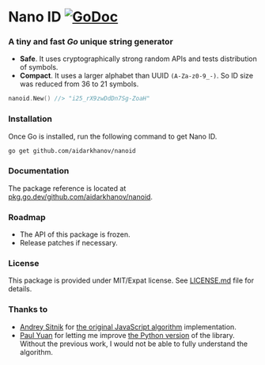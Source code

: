 # Nano ID [![GoDoc](https://img.shields.io/badge/go.dev-reference-007d9c?logo=go&logoColor=white&style=flat-round)](https://pkg.go.dev/github.com/aidarkhanov/nanoid)

### A tiny and fast _Go_ unique string generator

* __Safe__. It uses cryptographically strong random APIs and tests distribution of symbols.
* __Compact__. It uses a larger alphabet than UUID `(A-Za-z0-9_-)`. So ID size was reduced from 36 to 21 symbols.

```go
nanoid.New() //> "i25_rX9zwDdDn7Sg-ZoaH"
```

### Installation

Once Go is installed, run the following command to get Nano ID.

```sh
go get github.com/aidarkhanov/nanoid
```

### Documentation

The package reference is located at [pkg.go.dev/github.com/aidarkhanov/nanoid](https://pkg.go.dev/github.com/aidarkhanov/nanoid).

### Roadmap

* The API of this package is frozen.
* Release patches if necessary.

### License

This package is provided under MIT/Expat license. See [LICENSE.md](https://raw.githubusercontent.com/aidarkhanov/nanoid/master/LICENSE) file for details.

### Thanks to

* [Andrey Sitnik](https://github.com/ai) for [the original JavaScript algorithm](https://github.com/ai/nanoid) implementation.
* [Paul Yuan](https://github.com/puyuan) for letting me improve [the Python version](https://github.com/puyuan/py-nanoid) of the library. Without the previous work, I would not be able to fully understand the algorithm.
